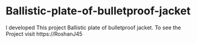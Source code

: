 # Ballistic-plate-of-bulletproof-jacket
I developed This project Ballistic plate of bulletproof jacket. To see the Project visit https://RoshanJ45
